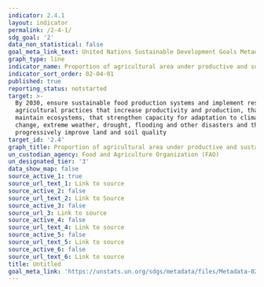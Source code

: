 ```yaml
---
indicator: 2.4.1
layout: indicator
permalink: /2-4-1/
sdg_goal: '2'
data_non_statistical: false
goal_meta_link_text: United Nations Sustainable Development Goals Metadata (PDF 4.0 MB)
graph_type: line
indicator_name: Proportion of agricultural area under productive and sustainable agriculture
indicator_sort_order: 02-04-01
published: true
reporting_status: notstarted
target: >-
  By 2030, ensure sustainable food production systems and implement resilient
  agricultural practices that increase productivity and production, that help
  maintain ecosystems, that strengthen capacity for adaptation to climate
  change, extreme weather, drought, flooding and other disasters and that
  progressively improve land and soil quality
target_id: '2.4'
graph_title: Proportion of agricultural area under productive and sustainable agriculture
un_custodian_agency: Food and Agriculture Organization (FAO)
un_designated_tier: '3'
data_show_map: false
source_active_1: true
source_url_text_1: Link to source
source_active_2: false
source_url_text_2: Link to Source
source_active_3: false
source_url_3: Link to source
source_active_4: false
source_url_text_4: Link to source
source_active_5: false
source_url_text_5: Link to source
source_active_6: false
source_url_text_6: Link to source
title: Untitled
goal_meta_link: 'https://unstats.un.org/sdgs/metadata/files/Metadata-02-04-01.pdf'
---
```

